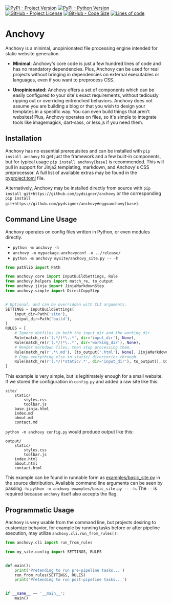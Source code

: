 [![PyPI - Project Version](https://img.shields.io/pypi/v/anchovy)](https://pypi.org/project/anchovy)
[![PyPI - Python Version](https://img.shields.io/pypi/pyversions/anchovy)](https://pypi.org/project/anchovy)
[![GitHub - Project License](https://img.shields.io/github/license/pydsigner/anchovy)](https://github.com/pydsigner/anchovy)
[![GitHub - Code Size](https://img.shields.io/github/languages/code-size/pydsigner/anchovy)](https://github.com/pydsigner/anchovy)
[![Lines of code](https://img.shields.io/tokei/lines/github/pydsigner/anchovy)](https://github.com/pydsigner/anchovy)

# Anchovy

Anchovy is a minimal, unopinionated file processing engine intended for static
website generation.

* **Minimal:** Anchovy's core code is just a few hundred lines of code and has
  no mandatory dependencies. Plus, Anchovy can be used for real projects without
  bringing in dependencies on external executables or languages, even if you
  want to preprocess CSS.

* **Unopinionated:** Anchovy offers a set of components which can be easily
  configured to your site's exact requirements, without tediously ripping out
  or overriding entrenched behaviors. Anchovy does not assume you are building
  a blog or that you wish to design your templates in a specific way. You can
  even build things that aren't websites! Plus, Anchovy operates on files, so
  it's simple to integrate tools like imagemagick, dart-sass, or less.js if you
  need them.

## Installation

Anchovy has no essential prerequisites and can be installed with
`pip install anchovy` to get just the framework and a few built-in components,
but for typical usage `pip install anchovy[base]` is recommended. This will
pull in support for Jinja2 templating, markdown, and Anchovy's CSS preprocessor.
A full list of available extras may be found in the [pyproject.toml](./pyproject.toml)
file.

Alternatively, Anchovy may be installed directly from source with
`pip install git+https://github.com/pydsigner/anchovy` or the corresponding
`pip install git+https://github.com/pydsigner/anchovy#egg=anchovy[base]`.

## Command Line Usage

Anchovy operates on config files written in Python, or even modules directly.

* `python -m anchovy -h`
* `anchovy -m mypackage.anchovyconf -o ../release/`
* `python -m anchovy mysite/anchovy_site.py -- -h`

```python
from pathlib import Path

from anchovy.core import InputBuildSettings, Rule
from anchovy.helpers import match_re, to_output
from anchovy.jinja import JinjaMarkdownStep
from anchovy.simple import DirectCopyStep


# Optional, and can be overridden with CLI arguments.
SETTINGS = InputBuildSettings(
    input_dir=Path('site'),
    output_dir=Path('build'),
)
RULES = [
    # Ignore dotfiles in both the input_dir and the working dir.
    Rule(match_re(r'(.*/)*\..*', dir='input_dir'), None),
    Rule(match_re(r'(.*/)*\..*', dir='working_dir'), None),
    # Render markdown files, then stop processing them.
    Rule(match_re(r'.*\.md'), [to_output('.html'), None], JinjaMarkdownStep()),
    # Copy everything else in static/ directories through.
    Rule(match_re(r'(.*/)*static/.*', dir='input_dir'), to_output(), DirectCopyStep()),
]
```

This example is very simple, but is legitimately enough for a small website.
If we stored the configuration in `config.py` and added a raw site like this:
```
site/
    static/
        styles.css
        toolbar.js
    base.jinja.html
    index.md
    about.md
    contact.md
```
 `python -m anchovy config.py` would produce output like this:
```
output/
    static/
        styles.css
        toolbar.js
    index.html
    about.html
    contact.html
```

This example can be found in runnable form as [examples/basic_site.py](./examples/basic_site.py)
in the source distribution. Available command line arguments can be seen by
passing `-h`: `python -m anchovy examples/basic_site.py -- -h`. The `--` is
required because `anchovy` itself also accepts the flag.

## Programmatic Usage

Anchovy is very usable from the command line, but projects desiring to
customize behavior, for example by running tasks before or after pipeline
execution, may utilize `anchovy.cli.run_from_rules()`:

```python
from anchovy.cli import run_from_rules

from my_site.config import SETTINGS, RULES


def main():
    print('Pretending to run pre-pipeline tasks...')
    run_from_rules(SETTINGS, RULES)
    print('Pretending to run post-pipeline tasks...')


if __name__ == '__main__':
    main()
```
